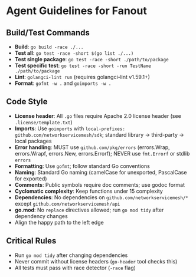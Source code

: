 # Agent Guidelines for Fanout

## Build/Test Commands
- **Build**: `go build -race ./...`
- **Test all**: `go test -race -short $(go list ./...)`
- **Test single package**: `go test -race -short ./path/to/package`
- **Test specific test**: `go test -race -short -run TestName ./path/to/package`
- **Lint**: `golangci-lint run` (requires golangci-lint v1.59.1+)
- **Format**: `gofmt -w .` and `goimports -w .`

## Code Style
- **License header**: All `.go` files require Apache 2.0 license header (see `.license/template.txt`)
- **Imports**: Use `goimports` with `local-prefixes: github.com/networkservicemesh/sdk`; standard library → third-party → local packages
- **Error handling**: MUST use `github.com/pkg/errors` (errors.Wrap, errors.Wrapf, errors.New, errors.Errorf); NEVER use `fmt.Errorf` or stdlib `errors`
- **Formatting**: Use `gofmt`; follow standard Go conventions
- **Naming**: Standard Go naming (camelCase for unexported, PascalCase for exported)
- **Comments**: Public symbols require doc comments; use godoc format
- **Cyclomatic complexity**: Keep functions under 15 complexity
- **Dependencies**: No dependencies on `github.com/networkservicemesh/*` except `github.com/networkservicemesh/api`
- **go.mod**: No `replace` directives allowed; run `go mod tidy` after dependency changes
- Align the happy path to the left edge

## Critical Rules
- Run `go mod tidy` after changing dependencies
- Never commit without license headers (`go-header` tool checks this)
- All tests must pass with race detector (`-race` flag)
